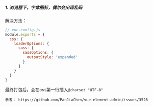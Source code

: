 
##### 1. 浏览器下，字体图标，偶尔会出现乱码

解决方法：
```javascript
// vue.config.js
module.exports = {
  css: {
    loaderOptions: {
      sass: {
        sassOptions: {
          outputStyle: 'expanded'
        }
      }
    }
  }
}
```

最终打包后，会在css第一行插入```@charset "UTF-8"```

`参考： https://github.com/PanJiaChen/vue-element-admin/issues/3526`
